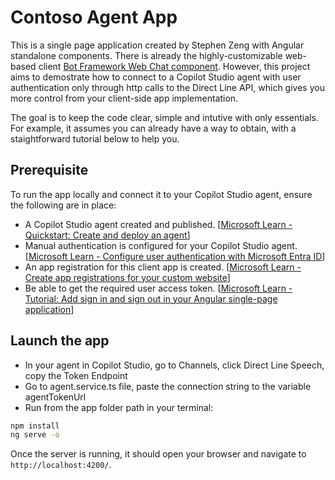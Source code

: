 # Contoso Agent App

This is a single page application created by Stephen Zeng with Angular standalone components. There is already the highly-customizable web-based client [Bot Framework Web Chat component](https://github.com/microsoft/BotFramework-WebChat). However, this project aims to demostrate how to connect to a Copilot Studio agent with user authentication only through http calls to the Direct Line API, which gives you more control from your client-side app implementation.

The goal is to keep the code clear, simple and intutive with only essentials. For example, it assumes you can already have a way to obtain, with a staightforward tutorial below to help you. 

## Prerequisite

To run the app locally and connect it to your Copilot Studio agent, ensure the following are in place:

- A Copilot Studio agent created and published. [[Microsoft Learn - Quickstart: Create and deploy an agent](https://learn.microsoft.com/en-us/microsoft-copilot-studio/fundamentals-get-started)]
- Manual authentication is configured for your Copilot Studio agent. [[Microsoft Learn - Configure user authentication with Microsoft Entra ID](https://learn.microsoft.com/en-us/microsoft-copilot-studio/configuration-authentication-azure-ad)]
- An app registration for this client app is created. [[Microsoft Learn - Create app registrations for your custom website](https://learn.microsoft.com/en-us/microsoft-copilot-studio/configure-sso)]
- Be able to get the required user access token. [[Microsoft Learn - Tutorial: Add sign in and sign out in your Angular single-page application](https://learn.microsoft.com/en-us/entra/identity-platform/tutorial-single-page-apps-angular-sign-in-users-app)]

## Launch the app

- In your agent in Copilot Studio, go to Channels, click Direct Line Speech, copy the Token Endpoint
- Go to agent.service.ts file, paste the connection string to the variable agentTokenUrl
- Run from the app folder path in your terminal:

```bash
npm install
ng serve -o
```

Once the server is running, it should open your browser and navigate to `http://localhost:4200/`. 
